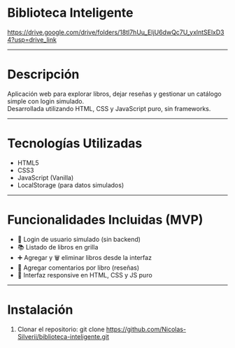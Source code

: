 # Biblioteca Inteligente
https://drive.google.com/drive/folders/18tl7hUu_EIjU6dwQc7U_yxlntSElxD34?usp=drive_link

---

# Descripción
Aplicación web para explorar libros, dejar reseñas y gestionar un catálogo simple con login simulado.  
Desarrollada utilizando HTML, CSS y JavaScript puro, sin frameworks.

---

# Tecnologías Utilizadas
- HTML5  
- CSS3  
- JavaScript (Vanilla)  
- LocalStorage (para datos simulados)

---

# Funcionalidades Incluidas (MVP)

- 🔐 Login de usuario simulado (sin backend)
- 📚 Listado de libros en grilla
- ➕ Agregar y 🗑️ eliminar libros desde la interfaz
- 💬 Agregar comentarios por libro (reseñas)
- 📱 Interfaz responsive en HTML, CSS y JS puro

---

# Instalación

1. Clonar el repositorio:
   git clone https://github.com/Nicolas-Silverii/biblioteca-inteligente.git
